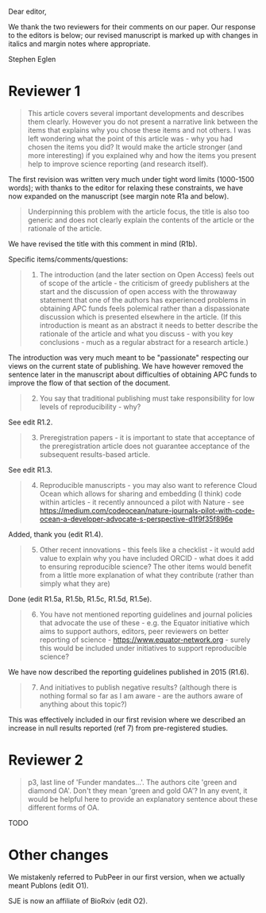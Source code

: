 Dear editor,

We thank the two reviewers for their comments on our paper.  Our
response to the editors is below; our revised manuscript is marked up
with changes in italics and margin notes where appropriate.


Stephen Eglen

# Reviewer 1


> This article covers several important developments and describes
> them clearly. However you do not present a narrative link between
> the items that explains why you chose these items and not others. I
> was left wondering what the point of this article was - why you had
> chosen the items you did? It would make the article stronger (and
> more interesting) if you explained why and how the items you present
> help to improve science reporting (and research itself).

The first revision was written very much under tight word limits
(1000-1500 words); with thanks to the editor for relaxing these
constraints, we have now expanded on the manuscript (see margin note
R1a and below).


> Underpinning this problem with the article focus, the title is also
> too generic and does not clearly explain the contents of the article
> or the rationale of the article. 

We have revised the title with this comment in mind (R1b).


 
Specific items/comments/questions: 
 
> 1. The introduction (and the later section on Open Access) feels out
>    of scope of the article - the criticism of greedy publishers at
>    the start and the discussion of open access with the throwaway
>    statement that one of the authors has experienced problems in
>    obtaining APC funds feels polemical rather than a dispassionate
>    discussion which is presented elsewhere in the article. (If this
>    introduction is meant as an abstract it needs to better describe
>    the rationale of the article and what you discuss - with you key
>    conclusions - much as a regular abstract for a research article.) 

The introduction was very much meant to be "passionate" respecting our
views on the current state of publishing.  We have however removed the
sentence later in the manuscript about difficulties of obtaining APC funds
to improve the flow of that section of the document.
 
> 2. You say that traditional publishing must take responsibility for
>    low levels of reproducibility - why? 

See edit R1.2.
 
> 3. Preregistration papers - it is important to state that acceptance
>    of the preregistration article does not guarantee acceptance of
>    the subsequent results-based article. 

See edit R1.3.
 
> 4. Reproducible manuscripts - you may also want to reference Cloud
>    Ocean which allows for sharing and embedding (I think) code
>    within articles - it recently announced a pilot with Nature - see
>    https://medium.com/codeocean/nature-journals-pilot-with-code-ocean-a-developer-advocate-s-perspective-d1f9f35f896e 

Added, thank you (edit R1.4).
 
> 5. Other recent innovations - this feels like a checklist - it would
>    add value to explain why you have included ORCID - what does it
>    add to ensuring reproducible science? The other items would
>    benefit from a little more explanation of what they contribute
>    (rather than simply what they are) 

Done (edit R1.5a, R1.5b, R1.5c, R1.5d, R1.5e).
 
> 6. You have not mentioned reporting guidelines and journal policies
>    that advocate the use of these - e.g. the Equator initiative
>    which aims to support authors, editors, peer reviewers on better
>    reporting of science - https://www.equator-network.org - surely
>    this would be included under initiatives to support reproducible
>    science? 

We have now described the reporting guidelines published in 2015 (R1.6).
 
> 7. And initiatives to publish negative results? (although there is
>    nothing formal so far as I am aware - are the authors aware of
>    anything about this topic?) 

This was effectively included in our first revision where we described
an increase in null results reported (ref 7) from pre-registered
studies.


 
# Reviewer 2
 
> p3, last line of 'Funder mandates...'. The authors cite 'green and diamond OA'. Don't they mean 'green and gold OA'? In any event, it would be helpful here to provide an explanatory sentence about these different forms of OA. 
 
TODO

# Other changes

We mistakenly referred to PubPeer in our first version, when we
actually meant Publons (edit O1).

SJE is now an affiliate of BioRxiv (edit O2).
